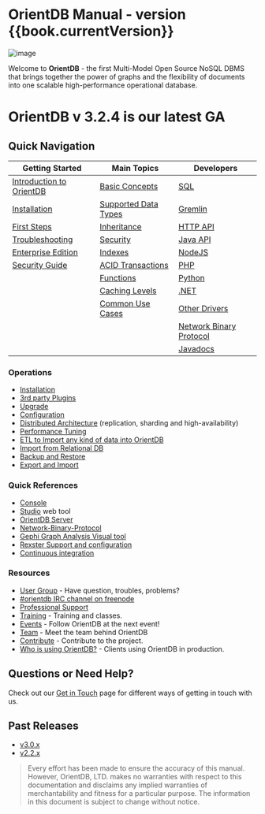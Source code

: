 # OrientDB Manual - version {{book.currentVersion}}

![image](https://orientdb.com/wp-content/themes/orientdb/img/logo-black.png)

Welcome to **OrientDB** - the first Multi-Model Open Source NoSQL DBMS that brings together the power of graphs and the flexibility of documents into one scalable high-performance operational database.

# OrientDB v 3.2.4 is our latest GA

## Quick Navigation

|Getting Started	|Main Topics    |Developers   |
|-----------------------|---------------|-------------|
|[Introduction to OrientDB](introduction/README.md) | [Basic Concepts](datamodeling/Concepts.md)  | [SQL](sql/README.md)| 
|[Installation](gettingstarted/Tutorial-Installation.md) | [Supported Data Types](general/Types.md) | [Gremlin](gremlin/Gremlin.md) | 
|[First Steps](gettingstarted/Tutorial-Working-with-graphs.md) | [Inheritance](general/Inheritance.md) | [HTTP API](misc/OrientDB-REST.md) |
|[Troubleshooting](misc/Troubleshooting.md) |[Security](security/Security.md)| [Java API](java/Java-API.md)|
|[Enterprise Edition](ee/Enterprise-Edition.md)| [Indexes](indexing/Indexes.md) | [NodeJS](orientjs/OrientJS.md)|
|[Security Guide](security/OrientDB-Security-Guide.md)| [ACID Transactions](internals/Transactions.md) | [PHP](https://github.com/orientechnologies/PhpOrient) |
| | [Functions](admin/Functions.md) | [Python](https://github.com/orientechnologies/pyorient)|
| | [Caching Levels](internals/Caching.md) | [.NET](https://github.com/orientechnologies/OrientDB-NET.binary) | 
| | [Common Use Cases](legacy/Use-Cases.md) | [Other Drivers](apis-and-drivers/README.md) |
| | | [Network Binary Protocol](internals/Network-Binary-Protocol.md) |
| | | [Javadocs](http://www.orientechnologies.com/javadoc/latest/) |


### Operations

- [Installation](gettingstarted/Tutorial-Installation.md)
- [3rd party Plugins](plugins/Plugins.md)
- [Upgrade](release/Upgrade.md) 
- [Configuration](admin/Configuration.md)
- [Distributed Architecture](distributed/Distributed-Architecture.md) (replication, sharding and high-availability)
- [Performance Tuning](tuning/Performance-Tuning.md)
- [ETL to Import any kind of data into OrientDB](etl/ETL-Introduction.md)
- [Import from Relational DB](admin/Import-From-RDBMS.md)
- [Backup and Restore](admin/Backup-and-Restore.md)
- [Export and Import](admin/Export-and-Import.md)



### Quick References 

- [Console](console/README.md)
- [Studio](studio/README.md) web tool
- [OrientDB Server](internals/DB-Server.md)
- [Network-Binary-Protocol](internals/Network-Binary-Protocol.md) 
- [Gephi Graph Analysis Visual tool](plugins/Gephi.md)
- [Rexster Support and configuration](plugins/Rexster.md)
- [Continuous integration](http://helios.orientechnologies.com/)

 
### Resources
- [User Group](https://orientdb.com/active-user-community) - Have question, troubles, problems?
- [#orientdb IRC channel on freenode](http://webchat.freenode.net/?channels=orientdb)
- [Professional Support](https://orientdb.com/support)
- [Training](https://orientdb.com/training) - Training and classes.
- [Events](https://orientdb.com/event) - Follow OrientDB at the next event!
- [Team](https://orientdb.com/team/) - Meet the team behind OrientDB
- [Contribute](misc/Contribute-to-OrientDB.md) - Contribute to the project.
- [Who is using OrientDB?](https://orientdb.com/customers) - Clients using OrientDB in production.


## Questions or Need Help?
Check out our [Get in Touch](misc/Get-in-Touch.md) page for different ways of getting in touch with us. 


## Past Releases
- [v3.0.x](https://orientdb.com/docs/3.0.x/)
- [v2.2.x](https://orientdb.com/docs/2.2.x/)


>Every effort has been made to ensure the accuracy of this manual. However, OrientDB, LTD. makes no warranties with respect to this documentation and disclaims any implied warranties of merchantability and fitness for a particular purpose. The information in this document is subject to change without notice.
